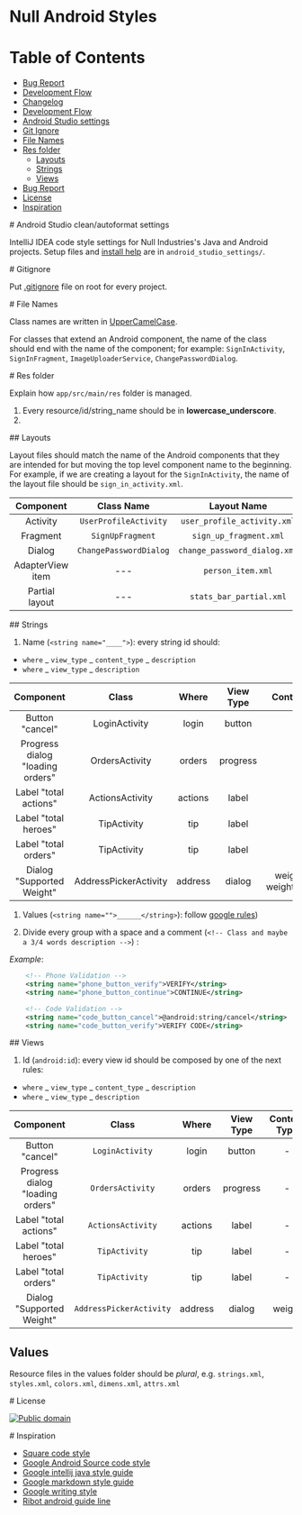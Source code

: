 Null Android Styles
======================

# Table of Contents

* [Bug Report](bug_report.md)
* [Development Flow](dev-flow.md)
* [Changelog](changelog.md)
* [Development Flow](dev-flow.md)
* [Android Studio settings](#android_studio)
* [Git Ignore](#gitignore)
* [File Names](#file_names)
* [Res folder](#res_folder)
	* [Layouts](#layouts)
	* [Strings](#strings)
	* [Views](#views)
* [Bug Report](bug_report.md)
* [License](#license)
* [Inspiration](#inspiration)

<a name="android_studio"/>
# Android Studio clean/autoformat settings

IntelliJ IDEA code style settings for Null Industries's Java and Android projects. 
Setup files and [install help](android_studio_settings/README.md) are in `android_studio_settings/`.

<a name="gitignore"/>
# Gitignore

Put [.gitignore](.gitignore) file on root for every project.

<a name="file_names"/>
# File Names

Class names are written in [UpperCamelCase](http://en.wikipedia.org/wiki/CamelCase). 

For classes that extend an Android component, the name of the class should end with the name of the component; for example: `SignInActivity`, `SignInFragment`, `ImageUploaderService`, `ChangePasswordDialog`.

<a name="res_folder"/>
# Res folder

Explain how `app/src/main/res` folder is managed.

1. Every resource/id/string_name should be in __lowercase_underscore__.
1. 

<a name="layouts"/>
## Layouts

Layout files should match the name of the Android components that they are intended for but moving the top level component name to the beginning. For example, if we are creating a layout for the `SignInActivity`, the name of the layout file should be `sign_in_activity.xml`.

|     Component    |       Class Name       |          Layout Name         |
|:----------------:|:----------------------:|:----------------------------:|
| Activity         | `UserProfileActivity`  | `user_profile_activity.xml`  |
| Fragment         | `SignUpFragment`       | `sign_up_fragment.xml`       |
| Dialog           | `ChangePasswordDialog` | `change_password_dialog.xml` |
| AdapterView item | ---                    | `person_item.xml`            |
| Partial layout   | ---                    | `stats_bar_partial.xml`      |

<a name="strings"/>
## Strings

1. Name (`<string name="____">`): every string id should:
  - `where` _ `view_type` _ `content_type` _ `description`
  - `where` _ `view_type` _ `description`

|             Component            |         Class         |  Where  | View Type |          Content Type         |   Description   |                             Name                            |
|:--------------------------------:|:---------------------:|:-------:|:---------:|:-----------------------------:|:---------------:|:-----------------------------------------------------------:|
| Button "cancel"                  | LoginActivity         | login   | button    | -                             | cancel          | login_button_cancel                                         |
| Progress dialog "loading orders" | OrdersActivity        | orders  | progress  | -                             | loading         | orders_progress_loading                                     |
| Label "total actions"            | ActionsActivity       | actions | label     | -                             | total           | actions_label_total                                         |
| Label "total heroes"             | TipActivity           | tip     | label     | -                             | total_heroes    | tip_label_total_heroes                                      |
| Label "total orders"             | TipActivity           | tip     | label     | -                             | total_orders    | tip_label_total_orders                                      |
| Dialog "Supported Weight"        | AddressPickerActivity | address | dialog    | weight_title / weight_message | title / message | address_dialog_weight_title / address_dialog_weight_message |

1. Values (`<string name="">______</string>`): follow [google rules](https://www.google.com/design/spec/style/writing.html#))

1. Divide every group with a space and a comment (`<!-- Class and maybe a 3/4 words description -->`) :

*Example*:
```xml
    <!-- Phone Validation -->
    <string name="phone_button_verify">VERIFY</string>
    <string name="phone_button_continue">CONTINUE</string>

    <!-- Code Validation -->
    <string name="code_button_cancel">@android:string/cancel</string>
    <string name="code_button_verify">VERIFY CODE</string>
```

<a name="views"/>
## Views

1. Id (`android:id`): every view id should be composed by one of the next rules:
  - `where` _ `view_type` _ `content_type` _ `description`
  - `where` _ `view_type` _ `description`

|             Component            |          Class          |  Where  | View Type | Content Type |   Description   |                               Name                              |
|:--------------------------------:|:-----------------------:|:-------:|:---------:|:------------:|:---------------:|:---------------------------------------------------------------:|
|          Button "cancel"         |     `LoginActivity`     |  login  |   button  |       -      |      cancel     |                      `login_button_cancel`                      |
| Progress dialog "loading orders" |     `OrdersActivity`    |  orders |  progress |       -      |     loading     |                    `orders_progress_loading`                    |
|       Label "total actions"      |    `ActionsActivity`    | actions |   label   |       -      |      total      |                      `actions_label_total`                      |
|       Label "total heroes"       |      `TipActivity`      |   tip   |   label   |       -      |   total_heroes  |                     `tip_label_total_heroes`                    |
|       Label "total orders"       |      `TipActivity`      |   tip   |   label   |       -      |   total_orders  |                     `tip_label_total_orders`                    |
|     Dialog "Supported Weight"    | `AddressPickerActivity` | address |   dialog  |    weight    | title / message | `address_dialog_weight_title` / `address_dialog_weight_message` |

## Values

Resource files in the values folder should be *plural*, e.g. `strings.xml`, `styles.xml`, `colors.xml`, `dimens.xml`, `attrs.xml`

<a name="license"/>
# License

[![Public domain](https://licensebuttons.net/p/zero/1.0/88x31.png)](https://creativecommons.org/publicdomain/zero/1.0/legalcode)

<a name="inspiration"/>
# Inspiration

- [Square code style](https://github.com/square/java-code-styles)
- [Google Android Source code style](https://source.android.com/source/code-style.html)
- [Google intellij java style guide](https://raw.githubusercontent.com/google/styleguide/gh-pages/intellij-java-google-style.xml)
- [Google markdown style guide](https://github.com/google/styleguide/blob/gh-pages/docguide/style.md)
- [Google writing style](https://www.google.com/design/spec/style/writing.html)
- [Ribot android guide line](https://github.com/ribot/android-guidelines/edit/master/project_and_code_guidelines.md)

